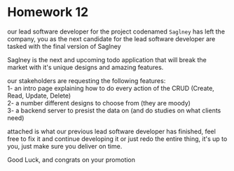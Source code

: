 # Homework 12
our lead software developer for the project codenamed `Saglney` has left the company, you as the next candidate for the lead software developer are tasked with the final version of Saglney

Saglney is the next and upcoming todo application that will break the market with it's unique designs and amazing features.

our stakeholders are requesting the following features:     
1- an intro page explaining how to do every action of the CRUD (Create, Read, Update, Delete)   
2- a number different designs to choose from (they are moody)   
3- a backend server to presist the data on (and do studies on what clients need)    
    
attached is what our previous lead software developer has finished, feel free to fix it and continue developing it or just redo the entire thing, it's up to you, just make sure you deliver on time.

Good Luck, and congrats on your promotion
